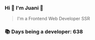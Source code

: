 ### Hi 👋 I&#39;m Juani 🦁

> I&#39;m a Frontend Web Developer SSR

### 📚 Days being a developer: 638
